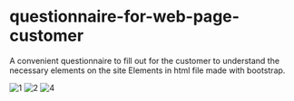 # questionnaire-for-web-page-customer
A convenient questionnaire to fill out for the customer to understand the necessary elements on the site
Elements in html file made with bootstrap.

![1](https://github.com/Alex-Alen/questionnaire-for-web-page-customer/assets/102283894/ce439d02-a44e-4818-baf3-887375e67ffd)
![2](https://github.com/Alex-Alen/questionnaire-for-web-page-customer/assets/102283894/a8d2682e-365f-4885-af2b-c4e13ebaae41)
![4](https://github.com/Alex-Alen/questionnaire-for-web-page-customer/assets/102283894/728b81e1-f369-4def-85a4-f54dffa847c1)
